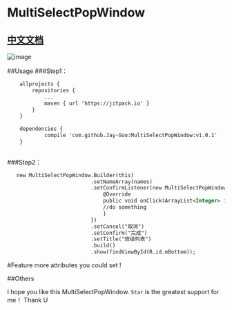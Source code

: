 
# MultiSelectPopWindow

## [中文文档](https://github.com/Jay-Goo/MultiSelectPopWindow/blob/master/README_ZH.md)


![image](https://github.com/Jay-Goo/MultiSelectPopWindow/blob/master/preview/2017-02-23_10_46_15.gif)



##Usage
###Step1：
```xml
    allprojects {
		repositories {
			...
			maven { url 'https://jitpack.io' }
		}
	}
	
	dependencies {
	        compile 'com.github.Jay-Goo:MultiSelectPopWindow:v1.0.1'
	}
   
```


###Step2：
```xml
   new MultiSelectPopWindow.Builder(this)
                           .setNameArray(names)
                           .setConfirmListener(new MultiSelectPopWindow.OnConfirmClickListener() {
                               @Override
                               public void onClick(ArrayList<Integer> indexList, ArrayList<String> selectedList) {
                               //do something
                               }
                           })
                           .setCancel("取消")
                           .setConfirm("完成")
                           .setTitle("班级列表")
                           .build()
                           .show(findViewById(R.id.mBottom));
```

#Feature
more attributes you could set !


##Others 

I hope you like this MultiSelectPopWindow. `Star` is the greatest support for me！ Thank U




